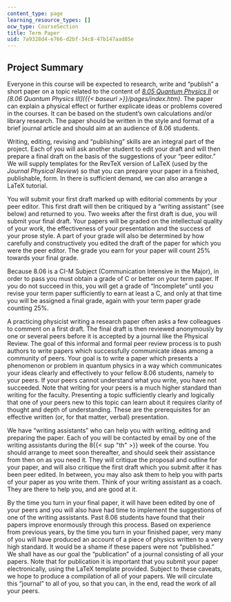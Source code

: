 ```yaml
---
content_type: page
learning_resource_types: []
ocw_type: CourseSection
title: Term Paper
uid: 7a9328d4-e766-d2bf-34c8-47b147aad85e
---
```


Project Summary
---------------

Everyone in this course will be expected to research, write and “publish” a short paper on a topic related to the content of _[8.05 Quantum Physics II](/courses/8-05-quantum-physics-ii-fall-2013/)_ or _[8.06 Quantum Physics III]({{< baseurl >}}/pages/index.htm)_. The paper can explain a physical effect or further explicate ideas or problems covered in the courses. It can be based on the student’s own calculations and/or library research. The paper should be written in the style and format of a brief journal article and should aim at an audience of 8.06 students.

Writing, editing, revising and “publishing” skills are an integral part of the project. Each of you will ask another student to edit your draft and will then prepare a final draft on the basis of the suggestions of your “peer editor.” We will supply templates for the RevTeX version of LaTeX (used by the _Journal Physical Review_) so that you can prepare your paper in a finished, publishable, form. In there is sufficient demand, we can also arrange a LaTeX tutorial.

You will submit your first draft marked up with editorial comments by your peer editor. This first draft will then be critiqued by a “writing assistant” (see below) and returned to you. Two weeks after the first draft is due, you will submit your final draft. Your papers will be graded on the intellectual quality of your work, the effectiveness of your presentation and the success of your prose style. A part of your grade will also be determined by how carefully and constructively you edited the draft of the paper for which you were the peer editor. The grade you earn for your paper will count 25% towards your final grade.

Because 8.06 is a CI-M Subject (Communication Intensive in the Major), in order to pass you must obtain a grade of C or better on your term paper. If you do not succeed in this, you will get a grade of “Incomplete” until you revise your term paper sufficiently to earn at least a C, and only at that time you will be assigned a final grade, again with your term paper grade counting 25%.

A practicing physicist writing a research paper often asks a few colleagues to comment on a first draft. The final draft is then reviewed anonymously by one or several peers before it is accepted by a journal like the Physical Review. The goal of this informal and formal peer review process is to push authors to write papers which successfully communicate ideas among a community of peers. Your goal is to write a paper which presents a phenomenon or problem in quantum physics in a way which communicates your ideas clearly and effectively to your fellow 8.06 students, namely to your peers. If your peers cannot understand what you write, you have not succeeded. Note that writing for your peers is a much higher standard than writing for the faculty. Presenting a topic sufficiently clearly and logically that one of your peers new to this topic can learn about it requires clarity of thought and depth of understanding. These are the prerequisites for an effective written (or, for that matter, verbal) presentation.

We have “writing assistants” who can help you with writing, editing and preparing the paper. Each of you will be contacted by email by one of the writing assistants during the 8{{< sup "th" >}} week of the course. You should arrange to meet soon thereafter, and should seek their assistance from then on as you need it. They will critique the proposal and outline for your paper, and will also critique the first draft which you submit after it has been peer edited. In between, you may also ask them to help you with parts of your paper as you write them. Think of your writing assistant as a coach. They are there to help you, and are good at it.

By the time you turn in your final paper, it will have been edited by one of your peers and you will also have had time to implement the suggestions of one of the writing assistants. Past 8.06 students have found that their papers improve enormously through this process. Based on experience from previous years, by the time you turn in your finished paper, very many of you will have produced an account of a piece of physics written to a very high standard. It would be a shame if these papers were not “published.” We shall have as our goal the “publication” of a journal consisting of all your papers. Note that for publication it is important that you submit your paper electronically, using the LaTeX template provided. Subject to these caveats, we hope to produce a compilation of all of your papers. We will circulate this “journal” to all of you, so that you can, in the end, read the work of all your peers.